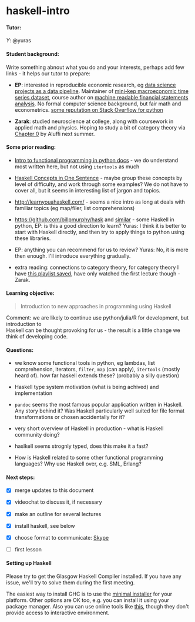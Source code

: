 # haskell-intro

#### Tutor:

*Y*: @yuras

#### Student background:

Write something abnout what you do and your interests, perhaps add few links - it helps our tutor to prepare: 

- **EP**: interested in reproducible 
  economic research, eg  [data science projects as a data pipeline](https://github.com/drivendata/cookiecutter-data-science).
  Maintainer of [mini-kep macroeconomic time series dataset](https://github.com/mini-kep/intro), 
  course author on [machine readable financial statements analysis](https://github.com/ru-corporate/teaching-2018). 
  No formal computer science background, but fair math and econometrics. 
  [some reputation on Stack Overflow for python](https://stackoverflow.com/users/1758363/epo)  
  
- **Zarak**: studied neuroscience at college, along with coursework in applied math and physics. Hoping to study a bit of category theory via [Chapter 0](https://www.amazon.com/Algebra-Chapter-Graduate-Studies-Mathematics/dp/0821847813) by Aluffi next summer.

#### Some prior reading:

- [Intro to functional programming in python docs](https://docs.python.org/3/howto/functional.html) - we do understand most written here, but not using `itertools` as much

- [Haskell Concepts in One Sentence](https://ndrgrnd.net/posts/haskellOneSentence.html) - maybe group these concepts by level of difficulty, and work through some examples? We do not have to cover all, but it seems in interesting list of jargon and topics. 

- <http://learnyouahaskell.com/> - seems a nice intro as long at deals with familiar topics (eg map/filer, list comprehensions)

- <https://github.com/billpmurphy/hask> and [similar](https://github.com/sfermigier/awesome-functional-python#libraries) - some Haskell in python, EP: is this a good direction to learn?
  Yuras: I think it is better to start with Haskell directly, and then try to apply things to python using these libraries.

- EP: anything you can recommend for us to review?
  Yuras: No, it is more then enough. I'll introduce everything gradually.

- extra reading: connections to category theory, for category theory I have [this playlist saved](https://www.youtube.com/playlist?list=PLbgaMIhjbmEnaH_LTkxLI7FMa2HsnawM_), have only watched the first lecture though - Zarak.


#### Learning objective:

> Introduction to new approaches in programming using Haskell 

Comment: we are likely to continue use python/julia/R for development, but introduction to  
Haskell can be thought provoking for us - the result is a little change we think of developing code.

#### Questions:

- we know some functional tools in python, eg lambdas, list comprehension, iterators, `filter`, `map` (can apply), 
  `itertools` (mostly heard of). how far haskell extends these? (probably a silly question)

- Haskell type system motivation (what is being achived) and implementation

- `pandoc` seems the most famous popular application written in Haskell. Any story behind it?
   Was Haskell particularly well suited for file format transformations or chosen accidentally for it?

- very short overview of Haskell in production - what is Haskell community doing? 

- haslkell seems strognly typed, does this make it a fast?

- How is Haskell related to some other functional programming languages? Why use Haskell over, e.g. SML, Erlang?


#### Next steps:

- [x] merge updates to this document 
- [x] videochat to discuss it, if necessary
- [x] make an outline for several lectures
- [x] install haskell, see below
- [x] choose format to communicate: [Skype](https://support.skype.com/en/faq/fa10022/how-do-i-share-my-screen-in-skype)
- [ ] first lesson


#### Setting up Haskell

Please try to get the Glasgow Haskell Compiler installed. If you have any issue, we'll try to solve them
during the first meeting.

The easiest way to install GHC is to use the [minimal installer](https://www.haskell.org/downloads#minimal)
for your platform. Other options are OK too, e.g. you can install it using your package manager.
Also you can use online tools like [this](https://www.tutorialspoint.com/compile_haskell_online.php),
though they don't provide access to interactive environment.
